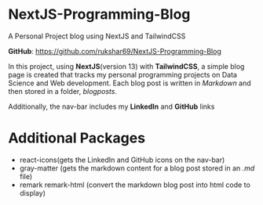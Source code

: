 # NextJS-Programming-Blog
A Personal Project blog using NextJS and TailwindCSS

**GitHub**: https://github.com/rukshar69/NextJS-Programming-Blog 

In this project, using **NextJS**(version 13) with **TailwindCSS**, a simple blog page is created that tracks my personal programming projects on Data Science and Web development. Each blog post is written in *Markdown* and then stored in a folder, *blogposts*. 

Additionally, the nav-bar includes my **LinkedIn** and **GitHub** links

# Additional Packages
- react-icons(gets the LinkedIn and GitHub icons on the nav-bar)
- gray-matter (gets the markdown content for a blog post stored in an *.md* file)
- remark remark-html (convert the markdown blog post into html code to display)